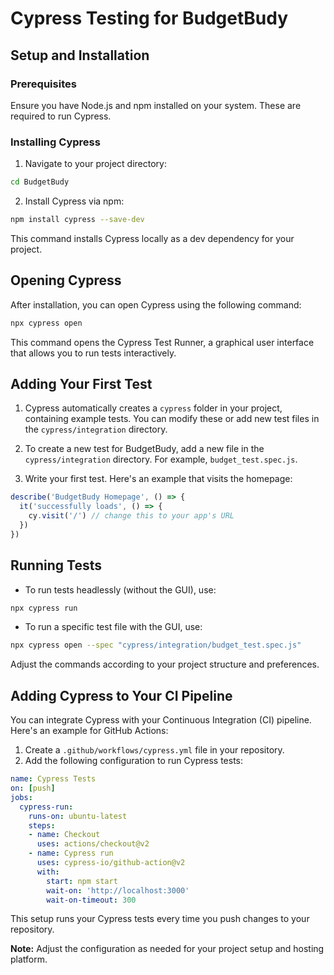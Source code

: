 
# Cypress Testing for BudgetBudy

## Setup and Installation

### Prerequisites
Ensure you have Node.js and npm installed on your system. These are required to run Cypress.

### Installing Cypress

1. Navigate to your project directory:
```bash
cd BudgetBudy
```

2. Install Cypress via npm:
```bash
npm install cypress --save-dev
```

This command installs Cypress locally as a dev dependency for your project.

## Opening Cypress

After installation, you can open Cypress using the following command:

```bash
npx cypress open
```

This command opens the Cypress Test Runner, a graphical user interface that allows you to run tests interactively.

## Adding Your First Test

1. Cypress automatically creates a `cypress` folder in your project, containing example tests. You can modify these or add new test files in the `cypress/integration` directory.

2. To create a new test for BudgetBudy, add a new file in the `cypress/integration` directory. For example, `budget_test.spec.js`.

3. Write your first test. Here's an example that visits the homepage:

```javascript
describe('BudgetBudy Homepage', () => {
  it('successfully loads', () => {
    cy.visit('/') // change this to your app's URL
  })
})
```

## Running Tests

- To run tests headlessly (without the GUI), use:
```bash
npx cypress run
```

- To run a specific test file with the GUI, use:
```bash
npx cypress open --spec "cypress/integration/budget_test.spec.js"
```

Adjust the commands according to your project structure and preferences.

## Adding Cypress to Your CI Pipeline

You can integrate Cypress with your Continuous Integration (CI) pipeline. Here's an example for GitHub Actions:

1. Create a `.github/workflows/cypress.yml` file in your repository.
2. Add the following configuration to run Cypress tests:

```yaml
name: Cypress Tests
on: [push]
jobs:
  cypress-run:
    runs-on: ubuntu-latest
    steps:
    - name: Checkout
      uses: actions/checkout@v2
    - name: Cypress run
      uses: cypress-io/github-action@v2
      with:
        start: npm start
        wait-on: 'http://localhost:3000'
        wait-on-timeout: 300
```

This setup runs your Cypress tests every time you push changes to your repository.

**Note:** Adjust the configuration as needed for your project setup and hosting platform.
